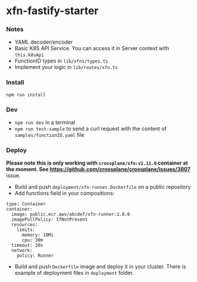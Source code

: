 # xfn-fastify-starter

### Notes

- YAML decoder/encoder
- Basic K8S API Service. You can access it in Server context with `this.k8sApi`
- FunctionIO types in `lib/xfns/types.ts`
- Implement your logic in `lib/routes/xfn.ts`

### Install

`npm run install`

### Dev

- `npm run dev` in a terminal
- `npm run test-sample` to send a curl request with the content of `samples/functionIO.yaml` file

### Deploy

**Please note this is only working with `crossplane/xfn:v1.11.0` container at the moment. See https://github.com/crossplane/crossplane/issues/3807** issue.

- Build and push `deployment/xfn-runner.Dockerfile` on a public repository
- Add functions field in your compositions:

```
type: Container
container:
  image: public.ecr.aws/abcdef/xfn-runner:1.0.0
  imagePullPolicy: IfNotPresent
  resources:
    limits:
      memory: 10Mi
      cpu: 30m
  timeout: 20s
  network:
    policy: Runner
```

- Build and push `Dockerfile` image and deploy it in your cluster. There is example of deployment files in `deployment` folder.
